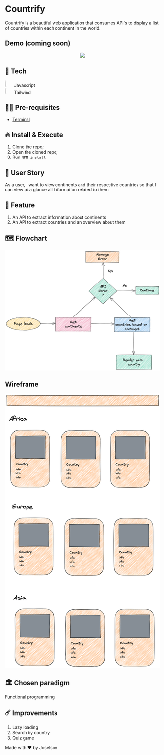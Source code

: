 # Countrify

Countrify is a beautiful web application that consumes API's to display a list of countries within each continent in the world.

## Demo (coming soon)

<p align="center">
  <img src="https://cdn.dribbble.com/users/1761902/screenshots/8527483/media/9e88b2c1b2f4404045326469fbcc5a8b.gif" />
</p>

## 🚀 Tech

<div>
<img src="https://marcas-logos.net/wp-content/uploads/2020/11/JavaScript-logo.png" width="5%" height="5%"> Javascript
</div>
<div>
<img src="https://cdn.icon-icons.com/icons2/2107/PNG/512/file_type_tailwind_icon_130128.png" width="5%" height="5%"> Tailwind
</div>

## ✋🏻 Pre-requisites

- [Terminal](https://www.youtube.com/watch?v=5XgBd6rjuDQ)

## 🔥 Install & Execute

1. Clone the repo;
2. Open the cloned repo;
3. Run `NPM install`

## 📜 User Story

As a user, I want to view continents and their respective countries so that I can view at a glance all information related to them.

## 🪩 Feature

1. An API to extract information about continents
2. An API to extract countries and an overview about them

## 🗺 Flowchart

<p align="center">
  <img src="assets/countrify-flowchart.png" />
</p>

## Wireframe

<p align="center">
  <img src="assets/App-wireframe.png" />
</p>

## 🏛 Chosen paradigm

Functional programming

## ☄️ Improvements

1. Lazy loading
2. Search by country
3. Quiz game

Made with ❤️ by Joselson
